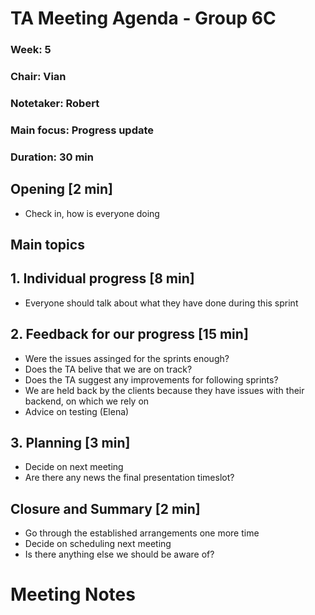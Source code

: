 # TA Meeting Agenda - Group 6C

### Week: 5
### Chair: Vian
### Notetaker: Robert
### Main focus: Progress update
### Duration: 30 min

## **Opening** [2 min]
- Check in, how is everyone doing

## **Main topics**
## 1. Individual progress [8 min]
- Everyone should talk about what they have done during this sprint
## 2. Feedback for our progress [15 min]
- Were the issues assinged for the sprints enough?
- Does the TA belive that we are on track?
- Does the TA suggest any improvements for following sprints?
- We are held back by the clients because they have issues with their backend, on which we rely on
- Advice on testing (Elena)
## 3. Planning  [3 min]
- Decide on next meeting
- Are there any news the final presentation timeslot?

## **Closure and Summary** [2 min]
- Go through the established arrangements one more time
- Decide on scheduling next meeting
- Is there anything else we should be aware of?

# Meeting Notes
